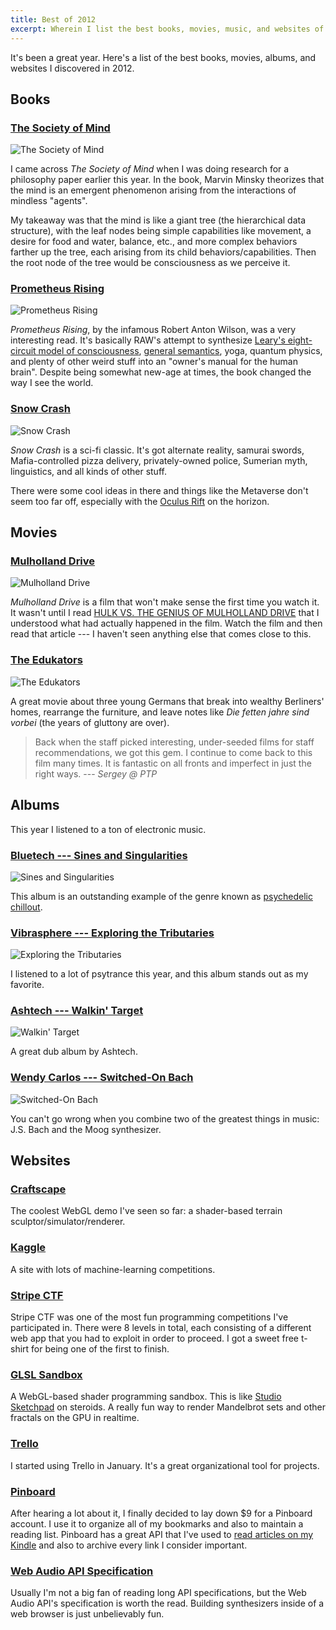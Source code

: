 ```yaml
---
title: Best of 2012
excerpt: Wherein I list the best books, movies, music, and websites of 2012.
---
```


It's been a great year. Here's a list of the best books, movies, albums,
and websites I discovered in 2012.

Books
-----

### [The Society of Mind](http://www.amazon.com/Society-Mind-Marvin-Minsky/dp/0671657135)

![The Society of
Mind](http://chemoton.files.wordpress.com/2010/03/marvin-minsky-the-society-of-mind.jpg)

I came across *The Society of Mind* when I was doing research for a
philosophy paper earlier this year. In the book, Marvin Minsky theorizes
that the mind is an emergent phenomenon arising from the interactions of
mindless "agents".

My takeaway was that the mind is like a giant tree (the hierarchical
data structure), with the leaf nodes being simple capabilities like
movement, a desire for food and water, balance, etc., and more complex
behaviors farther up the tree, each arising from its child
behaviors/capabilities. Then the root node of the tree would be
consciousness as we perceive it.

### [Prometheus Rising](http://www.amazon.com/Prometheus-Rising-Robert-Anton-Wilson/dp/1561840564)

![Prometheus
Rising](http://upload.wikimedia.org/wikipedia/en/a/a6/PrometheusRisingCover.jpg)

*Prometheus Rising*, by the infamous Robert Anton Wilson, was a very
interesting read. It's basically RAW's attempt to synthesize [Leary's
eight-circuit model of
consciousness](http://en.wikipedia.org/wiki/Eight-circuit_model_of_consciousness),
[general semantics](http://en.wikipedia.org/wiki/General_semantics),
yoga, quantum physics, and plenty of other weird stuff into an "owner's
manual for the human brain". Despite being somewhat new-age at times,
the book changed the way I see the world.

### [Snow Crash](http://www.amazon.com/Snow-Crash-Bantam-Spectra-Book/dp/0553380958)

![Snow
Crash](http://images.betterworldbooks.com/055/Snow-Crash-9780553562613.jpg)

*Snow Crash* is a sci-fi classic. It's got alternate reality, samurai
swords, Mafia-controlled pizza delivery, privately-owned police,
Sumerian myth, linguistics, and all kinds of other stuff.

There were some cool ideas in there and things like the Metaverse don't
seem too far off, especially with the [Oculus
Rift](http://www.oculusvr.com/) on the horizon.

Movies
------

### [Mulholland Drive](http://en.wikipedia.org/wiki/Mulholland_Drive_(film))

![Mulholland
Drive](http://upload.wikimedia.org/wikipedia/en/0/0f/Mulholland.png)

*Mulholland Drive* is a film that won't make sense the first time you
watch it. It wasn't until I read [HULK VS. THE GENIUS OF MULHOLLAND
DRIVE](http://badassdigest.com/2012/03/04/film-crit-hulk-smash-hulk-vs-the-genius-of-mulholland-drive/)
that I understood what had actually happened in the film. Watch the film
and then read that article --- I haven't seen anything else that comes
close to this.

### [The Edukators](http://www.imdb.com/title/tt0408777/)

![The
Edukators](http://upload.wikimedia.org/wikipedia/en/7/7a/Fetten_jahre_sind_vorbei.jpg)

A great movie about three young Germans that break into wealthy
Berliners' homes, rearrange the furniture, and leave notes like *Die
fetten jahre sind vorbei* (the years of gluttony are over).

> Back when the staff picked interesting, under-seeded films for staff
> recommendations, we got this gem. I continue to come back to this film
> many times. It is fantastic on all fronts and imperfect in just the
> right ways. --- *Sergey @ PTP*

Albums
------

This year I listened to a ton of electronic music.

### [Bluetech --- Sines and Singularities](http://www.last.fm/music/Bluetech/Sines+and+Singularities)

![Sines and
Singularities](http://www.aleph-zero.info/userfiles/cd/Z4_400.jpg)

This album is an outstanding example of the genre known as [psychedelic
chillout](http://www.last.fm/tag/psychill/wiki).

### [Vibrasphere --- Exploring the Tributaries](http://www.last.fm/music/Vibrasphere/Exploring+The+Tributaries)

![Exploring the
Tributaries](http://pic70.picturetrail.com/VOL1830/8012224/15044022/257997215.jpg)

I listened to a lot of psytrance this year, and this album stands out as
my favorite.

### [Ashtech --- Walkin' Target](http://www.last.fm/music/Ashtech/Walkin%27+Target)

![Walkin' Target](http://f0.bcbits.com/z/35/86/358607174-1.jpg)

A great dub album by Ashtech.

### [Wendy Carlos --- Switched-On Bach](http://www.last.fm/music/Wendy+Carlos/Switched-On+Bach)

![Switched-On
Bach](http://upload.wikimedia.org/wikipedia/en/9/98/Switched_On_Bach.jpg)

You can't go wrong when you combine two of the greatest things in music:
J.S. Bach and the Moog synthesizer.

Websites
--------

### [Craftscape](http://codeflow.org/webgl/craftscape/)

The coolest WebGL demo I've seen so far: a shader-based terrain
sculptor/simulator/renderer.

### [Kaggle](http://www.kaggle.com/)

A site with lots of machine-learning competitions.

### [Stripe CTF](https://stripe.com/blog/capture-the-flag-20)

Stripe CTF was one of the most fun programming competitions I've
participated in. There were 8 levels in total, each consisting of a
different web app that you had to exploit in order to proceed. I got a
sweet free t-shirt for being one of the first to finish.

### [GLSL Sandbox](http://glsl.heroku.com/)

A WebGL-based shader programming sandbox. This is like [Studio
Sketchpad](http://sketchpad.cc/) on steroids. A really fun way to render
Mandelbrot sets and other fractals on the GPU in realtime.

### [Trello](https://trello.com/)

I started using Trello in January. It's a great organizational tool for
projects.

### [Pinboard](http://pinboard.in/)

After hearing a lot about it, I finally decided to lay down \$9 for a
Pinboard account. I use it to organize all of my bookmarks and also to
maintain a reading list. Pinboard has a great API that I've used to
[read articles on my Kindle](http://grimoire.in/) and also to archive
every link I consider important.

### [Web Audio API Specification](https://dvcs.w3.org/hg/audio/raw-file/tip/webaudio/specification.html)

Usually I'm not a big fan of reading long API specifications, but the
Web Audio API's specification is worth the read. Building synthesizers
inside of a web browser is just unbelievably fun.
